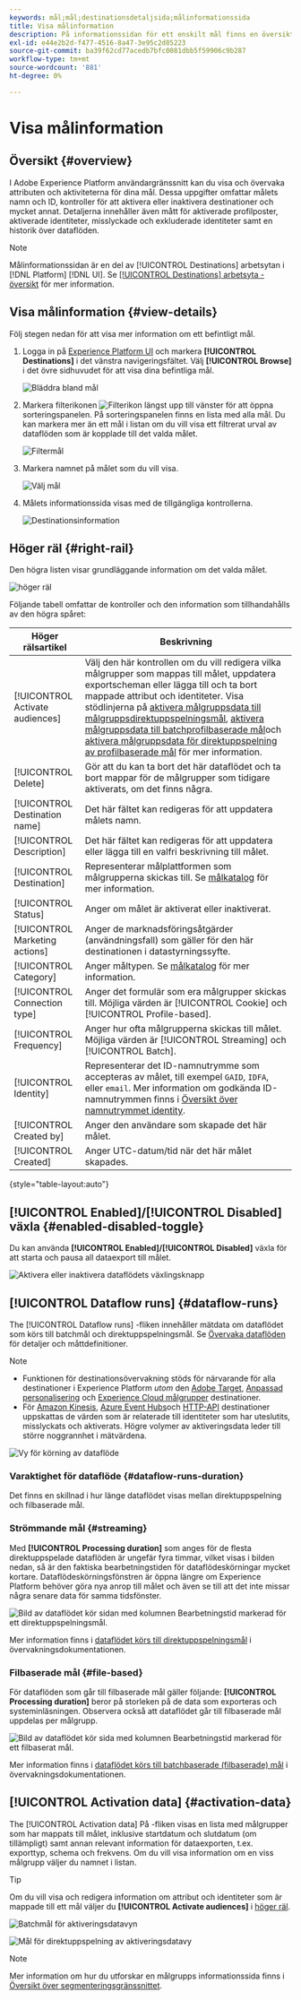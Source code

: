 ```yaml
---
keywords: mål;mål;destinationsdetaljsida;målinformationssida
title: Visa målinformation
description: På informationssidan för ett enskilt mål finns en översikt över målinformationen. Målinformationen innehåller målnamn, ID, målgrupper mappade till målet och kontroller för att redigera aktiveringen och aktivera och inaktivera dataflödet.
exl-id: e44e2b2d-f477-4516-8a47-3e95c2d85223
source-git-commit: ba39f62cd77acedb7bfc0081dbb5f59906c9b287
workflow-type: tm+mt
source-wordcount: '881'
ht-degree: 0%

---
```


# Visa målinformation

## Översikt {#overview}

I Adobe Experience Platform användargränssnitt kan du visa och övervaka attributen och aktiviteterna för dina mål. Dessa uppgifter omfattar målets namn och ID, kontroller för att aktivera eller inaktivera destinationer och mycket annat. Detaljerna innehåller även mått för aktiverade profilposter, aktiverade identiteter, misslyckade och exkluderade identiteter samt en historik över dataflöden.

>[!NOTE]
>
>Målinformationssidan är en del av [!UICONTROL Destinations] arbetsytan i [!DNL Platform] [!DNL UI]. Se [[!UICONTROL Destinations] arbetsyta - översikt](./destinations-workspace.md) för mer information.

## Visa målinformation {#view-details}

Följ stegen nedan för att visa mer information om ett befintligt mål.

1. Logga in på [Experience Platform UI](https://platform.adobe.com/) och markera **[!UICONTROL Destinations]** i det vänstra navigeringsfältet. Välj **[!UICONTROL Browse]** i det övre sidhuvudet för att visa dina befintliga mål.

   ![Bläddra bland mål](../assets/ui/details-page/browse-destinations.png)

1. Markera filterikonen ![Filterikon](../assets/ui/details-page/filter.png) längst upp till vänster för att öppna sorteringspanelen. På sorteringspanelen finns en lista med alla mål. Du kan markera mer än ett mål i listan om du vill visa ett filtrerat urval av dataflöden som är kopplade till det valda målet.

   ![Filtermål](../assets/ui/details-page/filter-destinations.png)

1. Markera namnet på målet som du vill visa.

   ![Välj mål](../assets/ui/details-page/destination-select.png)

1. Målets informationssida visas med de tillgängliga kontrollerna.

   ![Destinationsinformation](../assets/ui/details-page/destination-details.png)

## Höger räl {#right-rail}

Den högra listen visar grundläggande information om det valda målet.

![höger räl](../assets/ui/details-page/right-sidebar.png)

Följande tabell omfattar de kontroller och den information som tillhandahålls av den högra spåret:

| Höger rälsartikel | Beskrivning |
| --- | --- |
| [!UICONTROL Activate audiences] | Välj den här kontrollen om du vill redigera vilka målgrupper som mappas till målet, uppdatera exportscheman eller lägga till och ta bort mappade attribut och identiteter. Visa stödlinjerna på [aktivera målgruppsdata till målgruppsdirektuppspelningsmål](./activate-segment-streaming-destinations.md), [aktivera målgruppsdata till batchprofilbaserade mål](./activate-batch-profile-destinations.md)och [aktivera målgruppsdata för direktuppspelning av profilbaserade mål](./activate-streaming-profile-destinations.md) för mer information. |
| [!UICONTROL Delete] | Gör att du kan ta bort det här dataflödet och ta bort mappar för de målgrupper som tidigare aktiverats, om det finns några. |
| [!UICONTROL Destination name] | Det här fältet kan redigeras för att uppdatera målets namn. |
| [!UICONTROL Description] | Det här fältet kan redigeras för att uppdatera eller lägga till en valfri beskrivning till målet. |
| [!UICONTROL Destination] | Representerar målplattformen som målgrupperna skickas till. Se [målkatalog](../catalog/overview.md) för mer information. |
| [!UICONTROL Status] | Anger om målet är aktiverat eller inaktiverat. |
| [!UICONTROL Marketing actions] | Anger de marknadsföringsåtgärder (användningsfall) som gäller för den här destinationen i datastyrningssyfte. |
| [!UICONTROL Category] | Anger måltypen. Se [målkatalog](../catalog/overview.md) för mer information. |
| [!UICONTROL Connection type] | Anger det formulär som era målgrupper skickas till. Möjliga värden är [!UICONTROL Cookie] och [!UICONTROL Profile-based]. |
| [!UICONTROL Frequency] | Anger hur ofta målgrupperna skickas till målet. Möjliga värden är [!UICONTROL Streaming] och [!UICONTROL Batch]. |
| [!UICONTROL Identity] | Representerar det ID-namnutrymme som accepteras av målet, till exempel `GAID`, `IDFA`, eller `email`. Mer information om godkända ID-namnutrymmen finns i [Översikt över namnutrymmet identity](../../identity-service/features/namespaces.md). |
| [!UICONTROL Created by] | Anger den användare som skapade det här målet. |
| [!UICONTROL Created] | Anger UTC-datum/tid när det här målet skapades. |

{style="table-layout:auto"}

## [!UICONTROL Enabled]/[!UICONTROL Disabled] växla {#enabled-disabled-toggle}

Du kan använda **[!UICONTROL Enabled]/[!UICONTROL Disabled]** växla för att starta och pausa all dataexport till målet.

![Aktivera eller inaktivera dataflödets växlingsknapp](../assets/ui/details-page/enable-disable.png)

## [!UICONTROL Dataflow runs] {#dataflow-runs}

The [!UICONTROL Dataflow runs] -fliken innehåller mätdata om dataflödet som körs till batchmål och direktuppspelningsmål. Se [Övervaka dataflöden](monitor-dataflows.md) för detaljer och måttdefinitioner.

>[!NOTE]
>
>* Funktionen för destinationsövervakning stöds för närvarande för alla destinationer i Experience Platform *utom* den [Adobe Target](/help/destinations/catalog/personalization/adobe-target-connection.md), [Anpassad personalisering](/help/destinations/catalog/personalization/custom-personalization.md) och [Experience Cloud målgrupper](/help/destinations/catalog/adobe/experience-cloud-audiences.md) destinationer.
>* För [Amazon Kinesis](/help/destinations/catalog/cloud-storage/amazon-kinesis.md), [Azure Event Hubs](/help/destinations/catalog/cloud-storage/azure-event-hubs.md)och [HTTP-API](/help/destinations/catalog/streaming/http-destination.md) destinationer uppskattas de värden som är relaterade till identiteter som har uteslutits, misslyckats och aktiverats. Högre volymer av aktiveringsdata leder till större noggrannhet i mätvärdena.

![Vy för körning av dataflöde](../assets/ui/details-page/dataflow-runs.png)

### Varaktighet för dataflöde {#dataflow-runs-duration}

Det finns en skillnad i hur länge dataflödet visas mellan direktuppspelning och filbaserade mål.

### Strömmande mål {#streaming}

Med **[!UICONTROL Processing duration]** som anges för de flesta direktuppspelade dataflöden är ungefär fyra timmar, vilket visas i bilden nedan, så är den faktiska bearbetningstiden för dataflödeskörningar mycket kortare. Dataflödeskörningsfönstren är öppna längre om Experience Platform behöver göra nya anrop till målet och även se till att det inte missar några senare data för samma tidsfönster.

![Bild av dataflödet kör sidan med kolumnen Bearbetningstid markerad för ett direktuppspelningsmål.](/help/destinations/assets/ui/details-page/processing-time-dataflow-run-streaming.png)

Mer information finns i [dataflödet körs till direktuppspelningsmål](/help/dataflows/ui/monitor-destinations.md#dataflow-runs-for-streaming-destinations) i övervakningsdokumentationen.

### Filbaserade mål {#file-based}

För dataflöden som går till filbaserade mål gäller följande: **[!UICONTROL Processing duration]** beror på storleken på de data som exporteras och systeminläsningen. Observera också att dataflödet går till filbaserade mål uppdelas per målgrupp.

![Bild av dataflödet kör sida med kolumnen Bearbetningstid markerad för ett filbaserat mål.](/help/destinations/assets/ui/details-page/processing-time-dataflow-run-file-based.png)

Mer information finns i [dataflödet körs till batchbaserade (filbaserade) mål](/help/dataflows/ui/monitor-destinations.md#dataflow-runs-for-batch-destinations) i övervakningsdokumentationen.

## [!UICONTROL Activation data] {#activation-data}

The [!UICONTROL Activation data] På -fliken visas en lista med målgrupper som har mappats till målet, inklusive startdatum och slutdatum (om tillämpligt) samt annan relevant information för dataexporten, t.ex. exporttyp, schema och frekvens. Om du vill visa information om en viss målgrupp väljer du namnet i listan.

>[!TIP]
>
>Om du vill visa och redigera information om attribut och identiteter som är mappade till ett mål väljer du **[!UICONTROL Activate audiences]** i [höger räl](#right-rail).

![Batchmål för aktiveringsdatavyn](../assets/ui/details-page/activation-data-batch.png)

![Mål för direktuppspelning av aktiveringsdatavy](../assets/ui/details-page/activation-data-streaming.png)

>[!NOTE]
>
>Mer information om hur du utforskar en målgrupps informationssida finns i [Översikt över segmenteringsgränssnittet](../../segmentation/ui/overview.md#segment-details).

